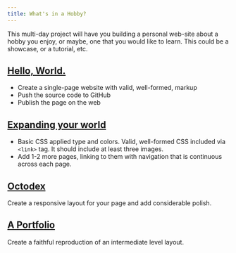 ```yaml
---
title: What's in a Hobby?
---
```


This multi-day project will have you building a personal web-site about a hobby you enjoy, or maybe, one that you
would like to learn. This could be a showcase, or a tutorial, etc.

## [Hello, World.](./hello-world)

- Create a single-page website with valid, well-formed, markup
- Push the source code to GitHub
- Publish the page on the web

## [Expanding your world](./expanding-your-world)

- Basic CSS applied type and colors. Valid, well-formed CSS included via `<link>` tag. It should include at least three
  images.
- Add 1-2 more pages, linking to them with navigation that is continuous across each page.

## [Octodex](./octodex)

Create a responsive layout for your page and add considerable polish.

## [A Portfolio](./portfolio)

Create a faithful reproduction of an intermediate level layout.

